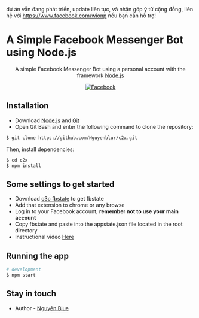 dự án vẫn đang phát triển, update liên tục, và nhận góp ý từ cộng đồng, liên hệ với https://www.facebook.com/wionp nếu bạn cần hỗ trợ!
# A Simple Facebook Messenger Bot using Node.js

<p align="center">
  A simple Facebook Messenger Bot using a personal account with the framework <a href="http://nodejs.org/en/" target="_blank">Node.js</a>
</p>

<p align="center">
  <a href="https://www.facebook.com/wionp" target="_blank">
    <img alt="Facebook" src="https://img.shields.io/badge/facebook-blue?logo=facebook" />
  </a>
</p>

## Installation

- Download [Node.js](https://nodejs.org/en/) and [Git](https://git-scm.com/)
- Open Git Bash and enter the following command to clone the repository:

```bash
$ git clone https://github.com/Nguyenblur/c2x.git
```

Then, install dependencies:
```bash
$ cd c2x
$ npm install
```

## Some settings to get started

<ul>
    <li>Download <a href="https://github.com/c3cbot/c3c-fbstate">c3c fbstate</a> to get fbstate</li>
    <li>Add that extension to chrome or any browse</li>
    <li>Log in to your Facebook account, <b>remember not to use your main account</b></li>
    <li>Copy fbstate and paste into the appstate.json file located in the root directory</li>
    <li>Instructional video <a href="https://www.youtube.com/watch?v=mFVtTPg4sWQ&t=97s">Here</a></li>
</ul>

## Running the app

```bash
# development
$ npm start
```

## Stay in touch

- Author - [Nguyên Blue](https://github.com/Nguyenblur)
